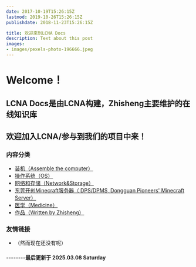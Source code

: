 ```yaml
---
date: 2017-10-19T15:26:15Z
lastmod: 2019-10-26T15:26:15Z
publishdate: 2018-11-23T15:26:15Z

title: 欢迎来到LCNA Docs
description: Text about this post
images:
- images/pexels-photo-196666.jpeg
---
```


# Welcome！
## LCNA Docs是由LCNA构建，Zhisheng主要维护的在线知识库
## 欢迎加入LCNA/参与到我们的项目中来！

### 内容分类
* [装机（Assemble the computer）](../it/pc)
* [操作系统（OS）](../it/os)
* [网络和存储（Network&Storage）](../it/ns)
* [东莞开创Minecraft服务器（ DPS/DPMS, Dongguan  Pioneers' Minecraft Server）](../dps)
* [医学（Medicine）](../medicine)
* [作品（Written by Zhisheng）](../writing)

### 友情链接
* （然而现在还没有呢）

#### --------最后更新于 2025.03.08 Saturday
<!--* 
* [Custom Shortcodes](sample/custom-shortcodes/)
  * Code highlight with clipboard
  * Alert panel
  * Button
* [Search Shortcode](sample/search-shortcode/) powered by [Algolia](https://www.algolia.com/)
* Open Graph
* Analytics with Google Analytics, Google Tag Manager
